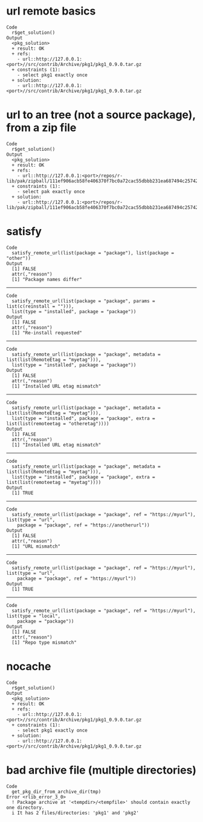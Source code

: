 # url remote basics

    Code
      r$get_solution()
    Output
      <pkg_solution>
      + result: OK
      + refs:
        - url::http://127.0.0.1:<port>//src/contrib/Archive/pkg1/pkg1_0.9.0.tar.gz
      + constraints (1):
        - select pkg1 exactly once
      + solution:
        - url::http://127.0.0.1:<port>//src/contrib/Archive/pkg1/pkg1_0.9.0.tar.gz

# url to an tree (not a source package), from a zip file

    Code
      r$get_solution()
    Output
      <pkg_solution>
      + result: OK
      + refs:
        - url::http://127.0.0.1:<port>/repos/r-lib/pak/zipball/111ef906acb58fe406370f7bc0a72cac55dbbb231ea687494c25742ca521255a
      + constraints (1):
        - select pak exactly once
      + solution:
        - url::http://127.0.0.1:<port>/repos/r-lib/pak/zipball/111ef906acb58fe406370f7bc0a72cac55dbbb231ea687494c25742ca521255a

# satisfy

    Code
      satisfy_remote_url(list(package = "package"), list(package = "other"))
    Output
      [1] FALSE
      attr(,"reason")
      [1] "Package names differ"

---

    Code
      satisfy_remote_url(list(package = "package", params = list(c(reinstall = ""))),
      list(type = "installed", package = "package"))
    Output
      [1] FALSE
      attr(,"reason")
      [1] "Re-install requested"

---

    Code
      satisfy_remote_url(list(package = "package", metadata = list(list(RemoteEtag = "myetag"))),
      list(type = "installed", package = "package"))
    Output
      [1] FALSE
      attr(,"reason")
      [1] "Installed URL etag mismatch"

---

    Code
      satisfy_remote_url(list(package = "package", metadata = list(list(RemoteEtag = "myetag"))),
      list(type = "installed", package = "package", extra = list(list(remoteetag = "otheretag"))))
    Output
      [1] FALSE
      attr(,"reason")
      [1] "Installed URL etag mismatch"

---

    Code
      satisfy_remote_url(list(package = "package", metadata = list(list(RemoteEtag = "myetag"))),
      list(type = "installed", package = "package", extra = list(list(remoteetag = "myetag"))))
    Output
      [1] TRUE

---

    Code
      satisfy_remote_url(list(package = "package", ref = "https://myurl"), list(type = "url",
        package = "package", ref = "https://anotherurl"))
    Output
      [1] FALSE
      attr(,"reason")
      [1] "URL mismatch"

---

    Code
      satisfy_remote_url(list(package = "package", ref = "https://myurl"), list(type = "url",
        package = "package", ref = "https://myurl"))
    Output
      [1] TRUE

---

    Code
      satisfy_remote_url(list(package = "package", ref = "https://myurl"), list(type = "local",
        package = "package"))
    Output
      [1] FALSE
      attr(,"reason")
      [1] "Repo type mismatch"

# nocache

    Code
      r$get_solution()
    Output
      <pkg_solution>
      + result: OK
      + refs:
        - url::http://127.0.0.1:<port>//src/contrib/Archive/pkg1/pkg1_0.9.0.tar.gz
      + constraints (1):
        - select pkg1 exactly once
      + solution:
        - url::http://127.0.0.1:<port>//src/contrib/Archive/pkg1/pkg1_0.9.0.tar.gz

# bad archive file (multiple directories)

    Code
      get_pkg_dir_from_archive_dir(tmp)
    Error <rlib_error_3_0>
      ! Package archive at '<tempdir>/<tempfile>' should contain exactly one directory.
      i It has 2 files/directories: 'pkg1' and 'pkg2'

